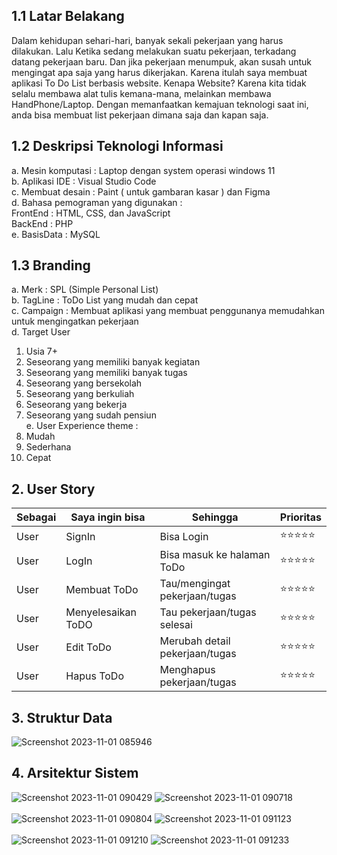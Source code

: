 ## 1.1 Latar Belakang
Dalam kehidupan sehari-hari, banyak sekali pekerjaan yang harus dilakukan. Lalu Ketika sedang melakukan suatu pekerjaan, terkadang datang pekerjaan baru. Dan jika pekerjaan menumpuk, akan susah untuk mengingat apa saja yang harus dikerjakan.
Karena itulah saya membuat aplikasi To Do List berbasis website. Kenapa Website? Karena kita tidak selalu membawa alat tulis kemana-mana, melainkan membawa HandPhone/Laptop. Dengan memanfaatkan kemajuan teknologi saat ini, anda bisa membuat list pekerjaan dimana saja dan kapan saja.
## 1.2 Deskripsi Teknologi Informasi
a.	Mesin komputasi : Laptop dengan system operasi windows 11<br>
b.	Aplikasi IDE : Visual Studio Code<br>
c.	Membuat desain : Paint ( untuk gambaran kasar ) dan Figma<br>
d.	Bahasa pemograman yang digunakan : <br>
FrontEnd : HTML, CSS, dan JavaScript <br>
BackEnd : PHP<br>
e.	BasisData : MySQL<br>
## 1.3 Branding
a.	Merk : SPL (Simple Personal List)<br>
b.	TagLine : ToDo List yang mudah dan cepat<br>
c.	Campaign : Membuat aplikasi yang membuat penggunanya memudahkan untuk mengingatkan pekerjaan<br>
d.	Target User<br>
1.	Usia 7+<br>
2.	Seseorang yang memiliki banyak kegiatan<br>
3.	Seseorang yang memiliki banyak tugas<br>
4.	Seseorang yang bersekolah<br>
5.	Seseorang yang berkuliah<br>
6.	Seseorang yang bekerja<br>
7.	Seseorang yang sudah pensiun<br>
e.	User Experience theme :<br>
1.	Mudah<br>
2.	Sederhana<br>
3.	Cepat<br>
## 2. User Story
Sebagai | Saya ingin bisa | Sehingga | Prioritas
---|---|---|---|
User | SignIn | Bisa Login | ⭐⭐⭐⭐⭐
User | LogIn | Bisa masuk ke halaman ToDo | ⭐⭐⭐⭐⭐
User | Membuat ToDo | Tau/mengingat pekerjaan/tugas | ⭐⭐⭐⭐⭐
User | Menyelesaikan ToDO | Tau pekerjaan/tugas selesai | ⭐⭐⭐⭐⭐
User | Edit ToDo | Merubah detail pekerjaan/tugas | ⭐⭐⭐⭐⭐
User | Hapus ToDo | Menghapus pekerjaan/tugas | ⭐⭐⭐⭐⭐
## 3. Struktur Data
![Screenshot 2023-11-01 085946](https://github.com/OniGiri787/FAF.github.io/assets/124949510/fc549548-9420-4aee-9ae3-32a1ffb6bc45)
## 4. Arsitektur Sistem
![Screenshot 2023-11-01 090429](https://github.com/OniGiri787/FAF.github.io/assets/124949510/b5e1860f-2f14-499c-a2a7-268f61a5a44f)
![Screenshot 2023-11-01 090718](https://github.com/OniGiri787/FAF.github.io/assets/124949510/f177d664-628e-443e-88d6-c91498e07264)<br>
<br>
![Screenshot 2023-11-01 090804](https://github.com/OniGiri787/FAF.github.io/assets/124949510/3be2f374-c0c0-4118-9dcc-a009cf11c307)
![Screenshot 2023-11-01 091123](https://github.com/OniGiri787/FAF.github.io/assets/124949510/0b5e81cf-d56e-4b8d-ab12-b8cff59eb075)<br>
<br>
![Screenshot 2023-11-01 091210](https://github.com/OniGiri787/FAF.github.io/assets/124949510/785e99e1-0c51-4732-a193-d77fa8d0f086)
![Screenshot 2023-11-01 091233](https://github.com/OniGiri787/FAF.github.io/assets/124949510/9e468691-b823-4318-ac18-9116dde36e65)<br>
<br>
